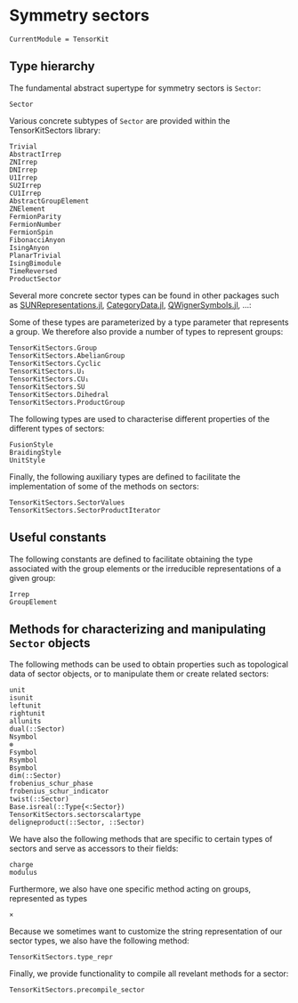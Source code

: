 # Symmetry sectors

```@meta
CurrentModule = TensorKit
```

## Type hierarchy

The fundamental abstract supertype for symmetry sectors is `Sector`:

```@docs
Sector
```

Various concrete subtypes of `Sector` are provided within the TensorKitSectors library:

```@docs
Trivial
AbstractIrrep
ZNIrrep
DNIrrep
U1Irrep
SU2Irrep
CU1Irrep
AbstractGroupElement
ZNElement
FermionParity
FermionNumber
FermionSpin
FibonacciAnyon
IsingAnyon
PlanarTrivial
IsingBimodule
TimeReversed
ProductSector
```

Several more concrete sector types can be found in other packages such as
[SUNRepresentations.jl](https://github.com/QuantumKitHub/SUNRepresentations.jl),
[CategoryData.jl](https://github.com/lkdvos/CategoryData.jl),
[QWignerSymbols.jl](https://github.com/lkdvos/QWignerSymbols.jl), ...:

Some of these types are parameterized by a type parameter that represents a group.
We therefore also provide a number of types to represent groups:

```@docs
TensorKitSectors.Group
TensorKitSectors.AbelianGroup
TensorKitSectors.Cyclic
TensorKitSectors.U₁
TensorKitSectors.CU₁
TensorKitSectors.SU
TensorKitSectors.Dihedral
TensorKitSectors.ProductGroup
```

The following types are used to characterise different properties of the different types
of sectors:

```@docs
FusionStyle
BraidingStyle
UnitStyle
```

Finally, the following auxiliary types are defined to facilitate the implementation
of some of the methods on sectors:

```@docs
TensorKitSectors.SectorValues
TensorKitSectors.SectorProductIterator
```

## Useful constants

The following constants are defined to facilitate obtaining the type associated
with the group elements or the irreducible representations of a given group:

```@docs
Irrep
GroupElement
```

## Methods for characterizing and manipulating `Sector` objects

The following methods can be used to obtain properties such as topological data
of sector objects, or to manipulate them or create related sectors:

```@docs
unit
isunit
leftunit
rightunit
allunits
dual(::Sector)
Nsymbol
⊗
Fsymbol
Rsymbol
Bsymbol
dim(::Sector)
frobenius_schur_phase
frobenius_schur_indicator
twist(::Sector)
Base.isreal(::Type{<:Sector})
TensorKitSectors.sectorscalartype
deligneproduct(::Sector, ::Sector)
```

We have also the following methods that are specific to certain types of sectors
and serve as accessors to their fields:

```@docs
charge
modulus
```

Furthermore, we also have one specific method acting on groups, represented as types

```@docs
×
```

Because we sometimes want to customize the string representation of our sector types,
we also have the following method:

```@docs
TensorKitSectors.type_repr
```

Finally, we provide functionality to compile all revelant methods for a sector:

```@docs
TensorKitSectors.precompile_sector
```

